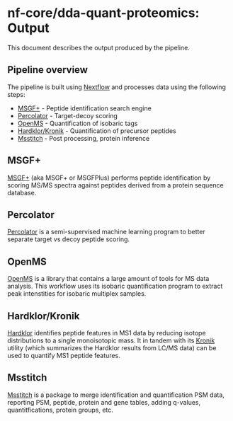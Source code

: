 # nf-core/dda-quant-proteomics: Output

This document describes the output produced by the pipeline. 


## Pipeline overview
The pipeline is built using [Nextflow](https://www.nextflow.io/)
and processes data using the following steps:

* [MSGF+](#msgf) - Peptide identification search engine
* [Percolator](#percolator) - Target-decoy scoring
* [OpenMS](#openms) - Quantification of isobaric tags
* [Hardklor/Kronik](#hardklor) - Quantification of precursor peptides
* [Msstitch](#msstitch) - Post processing, protein inference

## MSGF+
[MSGF+](https://omics.pnl.gov/software/ms-gf) (aka MSGF+ or MSGFPlus) performs peptide identification by scoring MS/MS spectra against peptides derived from a protein sequence database.


## Percolator
[Percolator](http://percolator.ms/) is a semi-supervised machine learning program to better separate target vs decoy peptide scoring.


## OpenMS
[OpenMS](http://www.openms.de/) is a library that contains a large amount of tools for MS data analysis. This workflow uses its isobaric quantification program to extract peak intenstities for isobaric multiplex samples.


## Hardklor/Kronik
[Hardklor](https://proteome.gs.washington.edu/software/hardklor/) identifies peptide features in MS1 data by reducing isotope distributions to a single monoisotopic mass. It in tandem with its [Kronik](https://github.com/mhoopmann/kronik) utility (which summarizes the Hardklor results from LC/MS data) can be used to quantify MS1 peptide features.


## Msstitch
[Msstitch](https://github.com/glormph/msstitch) is a package to merge identification and quantification PSM data, reporting PSM, peptide, protein and gene tables, adding q-values, quantitfications, protein groups, etc.
